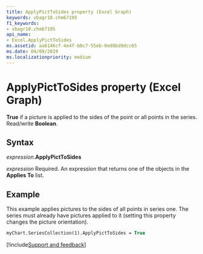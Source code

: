 ```yaml
---
title: ApplyPictToSides property (Excel Graph)
keywords: vbagr10.chm67195
f1_keywords:
- vbagr10.chm67195
api_name:
- Excel.ApplyPictToSides
ms.assetid: aa6146cf-4e4f-b0c7-55eb-0ed8bd9dcc65
ms.date: 04/09/2019
ms.localizationpriority: medium
---
```



# ApplyPictToSides property (Excel Graph)

**True** if a picture is applied to the sides of the point or all points in the series. Read/write **Boolean**.

## Syntax

_expression_.**ApplyPictToSides**

_expression_ Required. An expression that returns one of the objects in the **Applies To** list.

## Example

This example applies pictures to the sides of all points in series one. The series must already have pictures applied to it (setting this property changes the picture orientation).

```vb
myChart.SeriesCollection(1).ApplyPictToSides = True
```

[!include[Support and feedback](~/includes/feedback-boilerplate.md)]